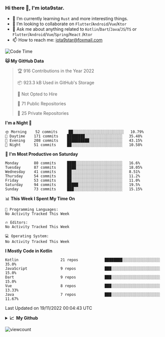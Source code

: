 ### Hi there 👋, I'm iota9star.

- 🌱 I’m currently learning `Rust` and more interesting things.
- 👯 I’m looking to collaborate on `Flutter`/`Android`/`Vue`/`Ktor`
- 💬 Ask me about anything related to `Kotlin`/`Dart`/`Java`/`JS`/`TS` or `Flutter`/`Android`/`Vue`/`Spring`/`React`
  /`Ktor`
- 📫 How to reach me: [iota9star@foxmail.com](iota9star@foxmail.com)



<!--START_SECTION:waka-->
![Code Time](http://img.shields.io/badge/Code%20Time-3%2C090%20hrs%2054%20mins-blue)

**🐱 My GitHub Data** 

> 🏆 916 Contributions in the Year 2022
 > 
> 📦 923.3 kB Used in GitHub's Storage 
 > 
> 🚫 Not Opted to Hire
 > 
> 📜 71 Public Repositories 
 > 
> 🔑 25 Private Repositories  
 > 
**I'm a Night 🦉** 

```text
🌞 Morning    52 commits     ██░░░░░░░░░░░░░░░░░░░░░░░   10.79% 
🌆 Daytime    171 commits    ████████░░░░░░░░░░░░░░░░░   35.48% 
🌃 Evening    208 commits    ██████████░░░░░░░░░░░░░░░   43.15% 
🌙 Night      51 commits     ██░░░░░░░░░░░░░░░░░░░░░░░   10.58%

```
📅 **I'm Most Productive on Saturday** 

```text
Monday       80 commits     ████░░░░░░░░░░░░░░░░░░░░░   16.6% 
Tuesday      87 commits     ████░░░░░░░░░░░░░░░░░░░░░   18.05% 
Wednesday    41 commits     ██░░░░░░░░░░░░░░░░░░░░░░░   8.51% 
Thursday     54 commits     ██░░░░░░░░░░░░░░░░░░░░░░░   11.2% 
Friday       53 commits     ██░░░░░░░░░░░░░░░░░░░░░░░   11.0% 
Saturday     94 commits     █████░░░░░░░░░░░░░░░░░░░░   19.5% 
Sunday       73 commits     ███░░░░░░░░░░░░░░░░░░░░░░   15.15%

```


📊 **This Week I Spent My Time On** 

```text
💬 Programming Languages: 
No Activity Tracked This Week

🔥 Editors: 
No Activity Tracked This Week

💻 Operating System: 
No Activity Tracked This Week

```

**I Mostly Code in Kotlin** 

```text
Kotlin                   21 repos            ████████░░░░░░░░░░░░░░░░░   35.0% 
JavaScript               9 repos             ███░░░░░░░░░░░░░░░░░░░░░░   15.0% 
Dart                     9 repos             ███░░░░░░░░░░░░░░░░░░░░░░   15.0% 
Vue                      8 repos             ███░░░░░░░░░░░░░░░░░░░░░░   13.33% 
Java                     7 repos             ███░░░░░░░░░░░░░░░░░░░░░░   11.67%

```



 Last Updated on 19/11/2022 00:04:43 UTC
<!--END_SECTION:waka-->

<details>
  <summary><b>📈&nbsp;&nbsp;My Github</b></summary>
  <br>
  <img src='https://github-profile-trophy.vercel.app/?username=iota9star'>
  <img src='https://bad-apple-github-readme.vercel.app/api?show_bg=1&username=iota9star&hide_title=true'>
  <img src='http://cr-skills-chart-widget.azurewebsites.net/api/api?username=iota9star'>
</details>


![viewcount](https://count.getloli.com/get/@iota9star?theme=rule34)

